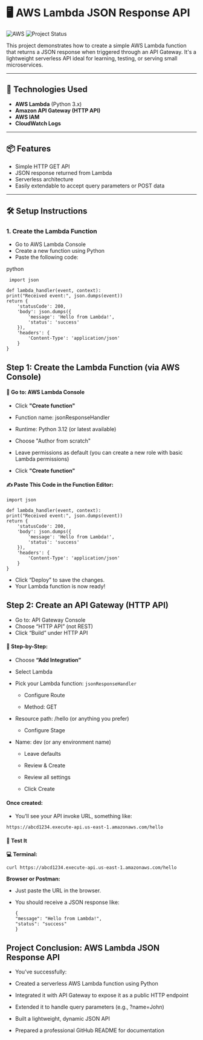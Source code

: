 #  🖥️ AWS Lambda JSON Response API

![AWS](https://img.shields.io/badge/Built%20with-AWS-orange?style=flat&logo=amazonaws)
![Project Status](https://img.shields.io/badge/status-finished-green)

This project demonstrates how to create a simple AWS Lambda function that returns a JSON response when triggered through an API Gateway. It's a lightweight serverless API ideal for learning, testing, or serving small microservices.

---

## 🚀 Technologies Used

- **AWS Lambda** (Python 3.x)
- **Amazon API Gateway (HTTP API)**
- **AWS IAM**
- **CloudWatch Logs**

---

## 📦 Features

- Simple HTTP GET API
- JSON response returned from Lambda
- Serverless architecture
- Easily extendable to accept query parameters or POST data

---

## 🛠️ Setup Instructions

### 1. Create the Lambda Function
- Go to AWS Lambda Console
- Create a new function using Python
- Paste the following code:

python

     import json

    def lambda_handler(event, context):
    print("Received event:", json.dumps(event))
    return {
        'statusCode': 200,
        'body': json.dumps({
            'message': 'Hello from Lambda!',
            'status': 'success'
        }),
        'headers': {
            'Content-Type': 'application/json'
        }
    }
## Step 1: Create the Lambda Function (via AWS Console)
#### 🔹 Go to: AWS Lambda Console

- Click **"Create function"**
  
- Function name: jsonResponseHandler

- Runtime: Python 3.12 (or latest available)

- Choose "Author from scratch"

- Leave permissions as default (you can create a new role with basic Lambda permissions)

- Click **"Create function"**

####  ✍️ Paste This Code in the Function Editor:

    import json

    def lambda_handler(event, context):
    print("Received event:", json.dumps(event))
    return {
        'statusCode': 200,
        'body': json.dumps({
            'message': 'Hello from Lambda!',
            'status': 'success'
        }),
        'headers': {
            'Content-Type': 'application/json'
        }
    }
- Click “Deploy” to save the changes.
- Your Lambda function is now ready!
  
## Step 2: Create an API Gateway (HTTP API)

- Go to: API Gateway Console
- Choose “HTTP API” (not REST)
- Click “Build” under HTTP API

#### 🧾 Step-by-Step:
- Choose **“Add Integration”**

- Select Lambda

- Pick your Lambda function: ``jsonResponseHandler``
  
    - Configure Route

    - Method: GET

- Resource path: /hello (or anything you prefer)

    - Configure Stage

- Name: dev (or any environment name)

   - Leave defaults

   - Review & Create

   - Review all settings

    - Click Create

#### Once created:
- You’ll see your API invoke URL, something like:

``https://abcd1234.execute-api.us-east-1.amazonaws.com/hello``
#### 🧪 Test It

**💻 Terminal:**

``curl https://abcd1234.execute-api.us-east-1.amazonaws.com/hello``

**Browser or Postman:**

- Just paste the URL in the browser.

- You should receive a JSON response like:

      {
      "message": "Hello from Lambda!",
      "status": "success"
      }
## Project Conclusion: AWS Lambda JSON Response API

- You’ve successfully:

- Created a serverless AWS Lambda function using Python

- Integrated it with API Gateway to expose it as a public HTTP endpoint

- Extended it to handle query parameters (e.g., ?name=John)

- Built a lightweight, dynamic JSON API

- Prepared a professional GitHub README for documentation
